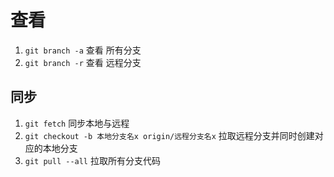 # 查看

1. `git branch -a` 查看 所有分支
2. `git branch -r` 查看 远程分支

## 同步
1. `git fetch` 同步本地与远程
2. `git checkout -b 本地分支名x origin/远程分支名x` 拉取远程分支并同时创建对应的本地分支
3. `git pull --all` 拉取所有分支代码
